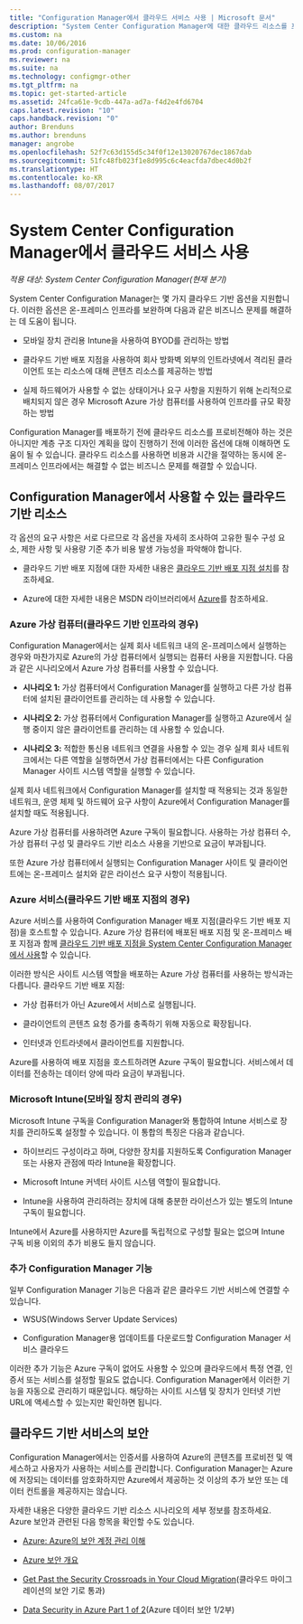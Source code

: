 ```yaml
---
title: "Configuration Manager에서 클라우드 서비스 사용 | Microsoft 문서"
description: "System Center Configuration Manager에 대한 클라우드 리소스를 프로비전하여 온-프레미스 인프라를 보완합니다."
ms.custom: na
ms.date: 10/06/2016
ms.prod: configuration-manager
ms.reviewer: na
ms.suite: na
ms.technology: configmgr-other
ms.tgt_pltfrm: na
ms.topic: get-started-article
ms.assetid: 24fca61e-9cdb-447a-ad7a-f4d2e4fd6704
caps.latest.revision: "10"
caps.handback.revision: "0"
author: Brenduns
ms.author: brenduns
manager: angrobe
ms.openlocfilehash: 52f7c63d155d5c34f0f12e13020767dec1867dab
ms.sourcegitcommit: 51fc48fb023f1e8d995c6c4eacfda7dbec4d0b2f
ms.translationtype: HT
ms.contentlocale: ko-KR
ms.lasthandoff: 08/07/2017
---
```

# <a name="use-cloud-services-with-system-center-configuration-manager"></a>System Center Configuration Manager에서 클라우드 서비스 사용

*적용 대상: System Center Configuration Manager(현재 분기)*

System Center Configuration Manager는 몇 가지 클라우드 기반 옵션을 지원합니다. 이러한 옵션은 온-프레미스 인프라를 보완하며 다음과 같은 비즈니스 문제를 해결하는 데 도움이 됩니다.  

-   모바일 장치 관리용 Intune을 사용하여 BYOD를 관리하는 방법  

-   클라우드 기반 배포 지점을 사용하여 회사 방화벽 외부의 인트라넷에서 격리된 클라이언트 또는 리소스에 대해 콘텐츠 리소스를 제공하는 방법  

-   실제 하드웨어가 사용할 수 없는 상태이거나 요구 사항을 지원하기 위해 논리적으로 배치되지 않은 경우 Microsoft Azure 가상 컴퓨터를 사용하여 인프라를 규모 확장하는 방법  

Configuration Manager를 배포하기 전에 클라우드 리소스를 프로비전해야 하는 것은 아니지만 계층 구조 디자인 계획을 많이 진행하기 전에 이러한 옵션에 대해 이해하면 도움이 될 수 있습니다. 클라우드 리소스를 사용하면 비용과 시간을 절약하는 동시에 온-프레미스 인프라에서는 해결할 수 없는 비즈니스 문제를 해결할 수 있습니다.  

## <a name="cloud-based-resources-you-can-use-with-configuration-manager"></a>Configuration Manager에서 사용할 수 있는 클라우드 기반 리소스  
 각 옵션의 요구 사항은 서로 다르므로 각 옵션을 자세히 조사하여 고유한 필수 구성 요소, 제한 사항 및 사용량 기준 추가 비용 발생 가능성을 파악해야 합니다.  

-   클라우드 기반 배포 지점에 대한 자세한 내용은 [클라우드 기반 배포 지점 설치](/sccm/core/servers/deploy/configure/install-cloud-based-distribution-points-in-microsoft-azure)를 참조하세요.

-   Azure에 대한 자세한 내용은 MSDN 라이브러리에서 [Azure](http://go.microsoft.com/fwlink/p/?LinkId=262965)를 참조하세요.  

### <a name="azure-virtual-machines-for-cloud-based-infrastructure"></a>Azure 가상 컴퓨터(클라우드 기반 인프라의 경우)  
 Configuration Manager에서는 실제 회사 네트워크 내의 온-프레미스에서 실행하는 경우와 마찬가지로 Azure의 가상 컴퓨터에서 실행되는 컴퓨터 사용을 지원합니다. 다음과 같은 시나리오에서 Azure 가상 컴퓨터를 사용할 수 있습니다.  

-   **시나리오 1:** 가상 컴퓨터에서 Configuration Manager를 실행하고 다른 가상 컴퓨터에 설치된 클라이언트를 관리하는 데 사용할 수 있습니다.  

-   **시나리오 2:** 가상 컴퓨터에서 Configuration Manager를 실행하고 Azure에서 실행 중이지 않은 클라이언트를 관리하는 데 사용할 수 있습니다.  

-   **시나리오 3:** 적합한 통신용 네트워크 연결을 사용할 수 있는 경우 실제 회사 네트워크에서는 다른 역할을 실행하면서 가상 컴퓨터에서는 다른 Configuration Manager 사이트 시스템 역할을 실행할 수 있습니다.  

실제 회사 네트워크에서 Configuration Manager를 설치할 때 적용되는 것과 동일한 네트워크, 운영 체제 및 하드웨어 요구 사항이 Azure에서 Configuration Manager를 설치할 때도 적용됩니다.  

Azure 가상 컴퓨터를 사용하려면 Azure 구독이 필요합니다. 사용하는 가상 컴퓨터 수, 가상 컴퓨터 구성 및 클라우드 기반 리소스 사용을 기반으로 요금이 부과됩니다.  

또한 Azure 가상 컴퓨터에서 실행되는 Configuration Manager 사이트 및 클라이언트에는 온-프레미스 설치와 같은 라이선스 요구 사항이 적용됩니다.  

### <a name="azure-services-for-cloud-based-distribution-points"></a>Azure 서비스(클라우드 기반 배포 지점의 경우)  
 Azure 서비스를 사용하여 Configuration Manager 배포 지점(클라우드 기반 배포 지점)을 호스트할 수 있습니다. Azure 가상 컴퓨터에 배포된 배포 지점 및 온-프레미스 배포 지점과 함께 [클라우드 기반 배포 지점을 System Center Configuration Manager에서 사용](../../core/plan-design/hierarchy/use-a-cloud-based-distribution-point.md)할 수 있습니다.  

 이러한 방식은 사이트 시스템 역할을 배포하는 Azure 가상 컴퓨터를 사용하는 방식과는 다릅니다. 클라우드 기반 배포 지점:  

-   가상 컴퓨터가 아닌 Azure에서 서비스로 실행됩니다.  

-   클라이언트의 콘텐츠 요청 증가를 충족하기 위해 자동으로 확장됩니다.  

-   인터넷과 인트라넷에서 클라이언트를 지원합니다.  

Azure를 사용하여 배포 지점을 호스트하려면 Azure 구독이 필요합니다. 서비스에서 데이터를 전송하는 데이터 양에 따라 요금이 부과됩니다.  

### <a name="microsoft-intune-for-mobile-device-management"></a>Microsoft Intune(모바일 장치 관리의 경우)  
 Microsoft Intune 구독을 Configuration Manager와 통합하여 Intune 서비스로 장치를 관리하도록 설정할 수 있습니다. 이 통합의 특징은 다음과 같습니다.  

-   하이브리드 구성이라고 하며, 다양한 장치를 지원하도록 Configuration Manager 또는 사용자 관점에 따라 Intune을 확장합니다.  

-   Microsoft Intune 커넥터 사이트 시스템 역할이 필요합니다.  

-   Intune을 사용하여 관리하려는 장치에 대해 충분한 라이선스가 있는 별도의 Intune 구독이 필요합니다.  

Intune에서 Azure를 사용하지만 Azure를 독립적으로 구성할 필요는 없으며 Intune 구독 비용 이외의 추가 비용도 들지 않습니다.  

### <a name="additional-configuration-manager-capabilities"></a>추가 Configuration Manager 기능  
 일부 Configuration Manager 기능은 다음과 같은 클라우드 기반 서비스에 연결할 수 있습니다.  

-   WSUS(Windows Server Update Services)  

-   Configuration Manager용 업데이트를 다운로드할 Configuration Manager 서비스 클라우드  

이러한 추가 기능은 Azure 구독이 없어도 사용할 수 있으며 클라우드에서 특정 연결, 인증서 또는 서비스를 설정할 필요도 없습니다. Configuration Manager에서 이러한 기능을 자동으로 관리하기 때문입니다. 해당하는 사이트 시스템 및 장치가 인터넷 기반 URL에 액세스할 수 있는지만 확인하면 됩니다.  

##  <a name="BKMK_CloudSec"></a> 클라우드 기반 서비스의 보안  
 Configuration Manager에서는 인증서를 사용하여 Azure의 콘텐츠를 프로비전 및 액세스하고 사용자가 사용하는 서비스를 관리합니다. Configuration Manager는 Azure에 저장되는 데이터를 암호화하지만 Azure에서 제공하는 것 이상의 추가 보안 또는 데이터 컨트롤을 제공하지는 않습니다.  

 자세한 내용은 다양한 클라우드 기반 리소스 시나리오의 세부 정보를 참조하세요. Azure 보안과 관련된 다음 항목을 확인할 수도 있습니다.  

-   [Azure: Azure의 보안 계정 관리 이해](http://go.microsoft.com/fwlink/p/?LinkId=262968)  

-   [Azure 보안 개요](http://go.microsoft.com/fwlink/p/?LinkId=262970)  

-   [Get Past the Security Crossroads in Your Cloud Migration](http://go.microsoft.com/fwlink/p/?LinkId=262971)(클라우드 마이그레이션의 보안 기로 통과)  

-   [Data Security in Azure Part 1 of 2](http://go.microsoft.com/fwlink/p/?LinkId=262974)(Azure 데이터 보안 1/2부)  
